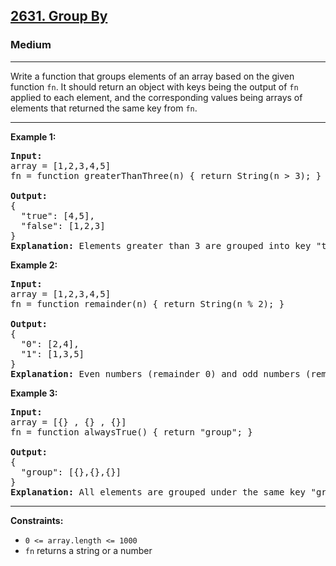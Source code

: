 <h2><a href="https://leetcode.com/problems/group-by/">2631. Group By</a></h2>
<h3>Medium</h3>
<hr>
<div>
<p>Write a function that groups elements of an array based on the given function <code>fn</code>. It should return an object with keys being the output of <code>fn</code> applied to each element, and the corresponding values being arrays of elements that returned the same key from <code>fn</code>.</p>

<hr>

<p><strong>Example 1:</strong></p>

<pre><strong>Input:</strong> 
array = [1,2,3,4,5]
fn = function greaterThanThree(n) { return String(n > 3); }

<strong>Output:</strong> 
{
  "true": [4,5],
  "false": [1,2,3]
}
<strong>Explanation:</strong> Elements greater than 3 are grouped into key "true" and the rest into key "false".
</pre>

<p><strong>Example 2:</strong></p>

<pre><strong>Input:</strong> 
array = [1,2,3,4,5]
fn = function remainder(n) { return String(n % 2); }

<strong>Output:</strong> 
{
  "0": [2,4],
  "1": [1,3,5]
}
<strong>Explanation:</strong> Even numbers (remainder 0) and odd numbers (remainder 1) are grouped separately.
</pre>

<p><strong>Example 3:</strong></p>

<pre><strong>Input:</strong> 
array = [{} , {} , {}]
fn = function alwaysTrue() { return "group"; }

<strong>Output:</strong> 
{
  "group": [{},{},{}]
}
<strong>Explanation:</strong> All elements are grouped under the same key "group".
</pre>

<hr>

<p><strong>Constraints:</strong></p>

<ul>
  <li><code>0 &lt;= array.length &lt;= 1000</code></li>
  <li><code>fn</code> returns a string or a number</li>
</ul>
</div>
